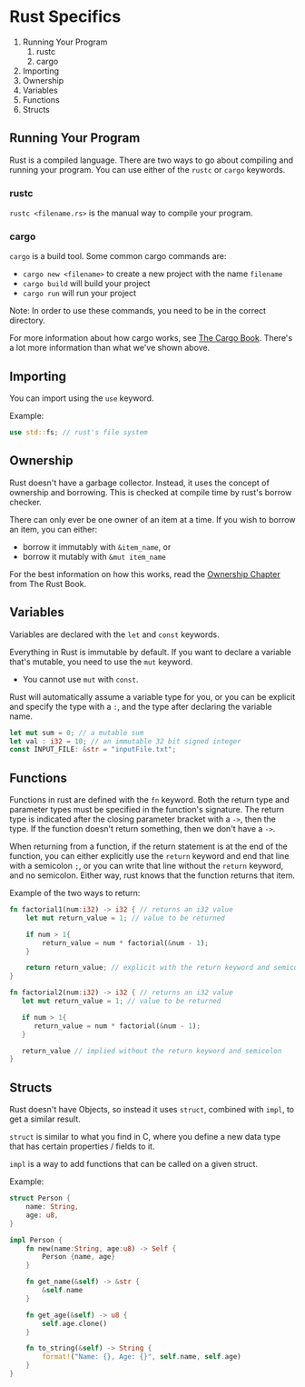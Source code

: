 # Rust Specifics

1. Running Your Program   
   1. rustc
   2. cargo
2. Importing
3. Ownership
4. Variables
5. Functions
6. Structs

## Running Your Program

Rust is a compiled language.  There are two ways to go about compiling and
running your program.  You can use either of the `rustc` or `cargo` keywords.

### rustc

`rustc <filename.rs>` is the manual way to compile your program.

### cargo

`cargo` is a build tool.  Some common cargo commands are:

* `cargo new <filename>` to create a new project with the name `filename`
* `cargo build` will build your project
* `cargo run` will run your project

Note: In order to use these commands, you need to be in the correct directory.

For more information about how cargo works, see
[The Cargo Book](#https://doc.rust-lang.org/cargo/index.html).
There's a lot more information than what we've shown above.

## Importing

You can import using the `use` keyword.

Example:
```rust
use std::fs; // rust's file system
```

## Ownership

Rust doesn't have a garbage collector.  Instead, it uses the concept of
ownership and borrowing.  This is checked at compile time by rust's borrow
checker.

There can only ever be one owner of an item at a time.  If you wish to borrow
an item, you can either:

* borrow it immutably with `&item_name`, or
* borrow it mutably with `&mut item_name`

For the best information on how this works, read the 
[Ownership Chapter](https://doc.rust-lang.org/book/ch04-01-what-is-ownership.html)
from The Rust Book.

## Variables

Variables are declared with the `let` and `const` keywords.

Everything in Rust is immutable by default.  If you want to declare a variable
that's mutable, you need to use the `mut` keyword.

* You cannot use `mut` with `const`.

Rust will automatically assume a variable type for you, or you can be explicit
and specify the type with a `:`, and the type after declaring the variable
name.

```rust
let mut sum = 0; // a mutable sum
let val : i32 = 10; // an immutable 32 bit signed integer
const INPUT_FILE: &str = "inputFile.txt";
```

## Functions

Functions in rust are defined with the `fn` keyword.  Both the return type and
parameter types must be specified in the function's signature.  The return type
is indicated after the closing parameter bracket with a `->`, then the type.
If the function doesn't return something, then we don't have a `->`.

When returning from a function, if the return statement is at the end of the
function, you can either explicitly use the `return` keyword and end that line
with a semicolon `;`, or you can write that line without the `return` keyword,
and no semicolon.  Either way, rust knows that the function returns that item.

Example of the two ways to return:

```rust
fn factorial1(num:i32) -> i32 { // returns an i32 value
    let mut return_value = 1; // value to be returned

    if num > 1{
        return_value = num * factorial(&num - 1);
    }

    return return_value; // explicit with the return keyword and semicolon
}

fn factorial2(num:i32) -> i32 { // returns an i32 value
   let mut return_value = 1; // value to be returned

   if num > 1{
      return_value = num * factorial(&num - 1);
   }

   return_value // implied without the return keyword and semicolon
}
```

## Structs

Rust doesn't have Objects, so instead it uses `struct`, combined with `impl`,
to get a similar result.

`struct` is similar to what you find in C, where you define a new data type
that has certain properties / fields to it.

`impl` is a way to add functions that can be called on a given struct.

Example:

```rust
struct Person {
    name: String,
    age: u8,
}

impl Person {
    fn new(name:String, age:u8) -> Self {
        Person {name, age}
    }

    fn get_name(&self) -> &str {
        &self.name
    }

    fn get_age(&self) -> u8 {
        self.age.clone()
    }

    fn to_string(&self) -> String {
        format!("Name: {}, Age: {}", self.name, self.age)
    }
}
```
